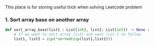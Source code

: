 This place is for storing useful trick when solving Leetcode problem 

### 1. Sort array base on another array

```python
def sort_array_base(list1 : List[int], list2: List[int]) -> None :
    # If we want to sort array list1 and want list 2 to follow 
    list1, list2 = zip(*sorted(zip(list1,list2)))    

```
